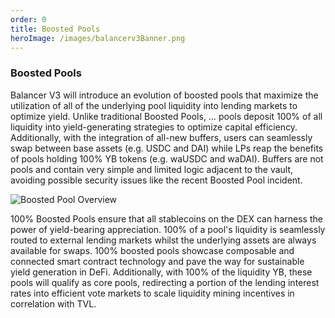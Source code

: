 ```yaml
---
order: 0
title: Boosted Pools
heroImage: /images/balancerv3Banner.png
---
```

### Boosted Pools
Balancer V3 will introduce an evolution of boosted pools that maximize the utilization of all of the underlying pool liquidity into lending markets to optimize yield. Unlike traditional Boosted Pools, … pools deposit 100% of all liquidity into yield-generating strategies to optimize capital efficiency. Additionally, with the integration of all-new buffers, users can seamlessly swap between base assets (e.g. USDC and DAI) while LPs reap the benefits of pools holding 100% YB tokens (e.g. waUSDC and waDAI). Buffers are not pools and contain very simple and limited logic adjacent to the vault, avoiding possible security issues like the recent Boosted Pool incident.

![Boosted Pool Overview](/images/boostedTokens.png)

100% Boosted Pools ensure that all stablecoins on the DEX can harness the power of yield-bearing appreciation. 100% of a pool's liquidity is seamlessly routed to external lending markets whilst the underlying assets are always available for swaps. 100% boosted pools showcase composable and connected smart contract technology and pave the way for sustainable yield generation in DeFi. Additionally, with 100% of the liquidity YB, these pools will qualify as core pools, redirecting a portion of the lending interest rates into efficient vote markets to scale liquidity mining incentives in correlation with TVL.
